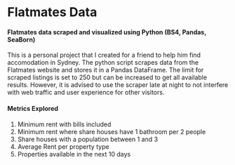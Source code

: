 # Flatmates Data
#### Flatmates data scraped and visualized using Python (BS4, Pandas, SeaBorn)

This is a personal project that I created for a friend to help him find accomodation in Sydney. The python script scrapes data from the Flatmates website and stores it in a Pandas DataFrame. The limit for scraped listings is set to 250 but can be increased to get all available results. However, it is advised to use the scraper late at night to not interfere with web traffic and user experience for other visitors.

#### Metrics Explored

1. Minimum rent with bills included
2. Minimum rent where share houses have 1 bathroom per 2 people
3. Share houses with a population between 1 and 3
4. Average Rent per property type
5. Properties available in the next 10 days
